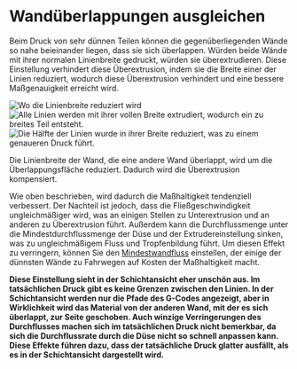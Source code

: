 Wandüberlappungen ausgleichen
====
Beim Druck von sehr dünnen Teilen können die gegenüberliegenden Wände so nahe beieinander liegen, dass sie sich überlappen. Würden beide Wände mit ihrer normalen Linienbreite gedruckt, würden sie überextrudieren. Diese Einstellung verhindert diese Überextrusion, indem sie die Breite einer der Linien reduziert, wodurch diese Überextrusion verhindert und eine bessere Maßgenauigkeit erreicht wird.

<!--screenshot {
"image_path": "travel_compensate_overlapping_walls_enabled_disabled.png",
"models": [
    {
        "script": "text.scad",
        "scad_params": ["content=\"Part\""],
        "transformation": ["scale(0.5)"]
    }
],
"camera_position": [0, 0, 20],
"settings": {"travel_compensate_overlapping_walls_0_enabled": false},
"colours": 16
}-->
<!--screenshot {
"image_path": "travel_compensate_overlapping_walls_enabled_enabled.png",
"models": [
    {
        "script": "text.scad",
        "scad_params": ["content=\"Part\""],
        "transformation": ["scale(0.5)"]
    }
],
"camera_position": [0, 0, 20],
"settings": {"travel_compensate_overlapping_walls_0_enabled": true},
"colours": 16
}-->
![Wo die Linienbreite reduziert wird](../../../articles/images/travel_compensate_overlapping_walls_enabled_schematic.svg)
![Alle Linien werden mit ihrer vollen Breite extrudiert, wodurch ein zu breites Teil entsteht.](../../../articles/images/travel_compensate_overlapping_walls_enabled_disabled.png)
![Die Hälfte der Linien wurde in ihrer Breite reduziert, was zu einem genaueren Druck führt.](../../../articles/images/travel_compensate_overlapping_walls_enabled_enabled.png)

Die Linienbreite der Wand, die eine andere Wand überlappt, wird um die Überlappungsfläche reduziert. Dadurch wird die Überextrusion kompensiert.

Wie oben beschrieben, wird dadurch die Maßhaltigkeit tendenziell verbessert. Der Nachteil ist jedoch, dass die Fließgeschwindigkeit ungleichmäßiger wird, was an einigen Stellen zu Unterextrusion und an anderen zu Überextrusion führt. Außerdem kann die Durchflussmenge unter die Mindestdurchflussmenge der Düse und der Extrudereinstellung sinken, was zu ungleichmäßigem Fluss und Tropfenbildung führt. Um diesen Effekt zu verringern, können Sie den [Mindestwandfluss](wall_min_flow.md) einstellen, der einige der dünnsten Wände zu Fahrwegen auf Kosten der Maßhaltigkeit macht.

**Diese Einstellung sieht in der Schichtansicht eher unschön aus. Im tatsächlichen Druck gibt es keine Grenzen zwischen den Linien. In der Schichtansicht werden nur die Pfade des G-Codes angezeigt, aber in Wirklichkeit wird das Material von der anderen Wand, mit der es sich überlappt, zur Seite geschoben. Auch winzige Verringerungen des Durchflusses machen sich im tatsächlichen Druck nicht bemerkbar, da sich die Durchflussrate durch die Düse nicht so schnell anpassen kann. Diese Effekte führen dazu, dass der tatsächliche Druck glatter ausfällt, als es in der Schichtansicht dargestellt wird.**
